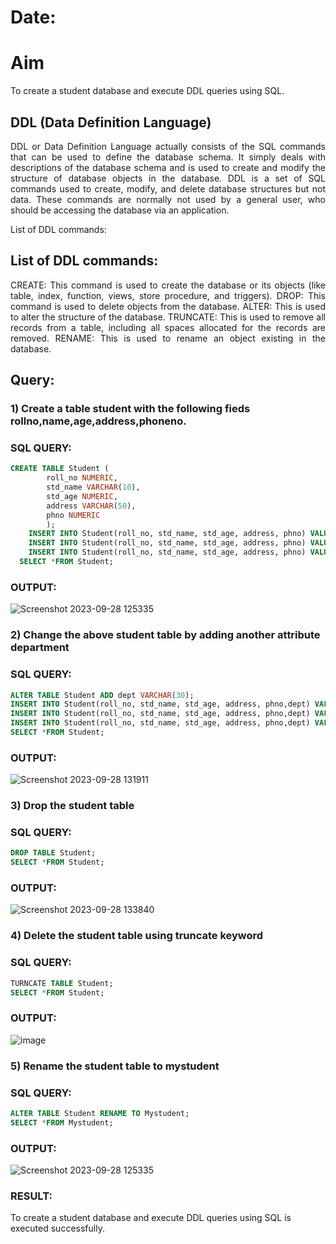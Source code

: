 # Date:
# Aim
To create a student database and execute DDL queries using SQL.


## DDL (Data Definition Language)
<div align="justify">
DDL or Data Definition Language actually consists of the SQL commands that can be used to define the database schema. It simply deals with descriptions of the database schema and is used to create and modify the structure of database objects in the database. DDL is a set of SQL commands used to create, modify, and delete database structures but not data. These commands are normally not used by a general user, who should be accessing the database via an application.

List of DDL commands: 
</div>

## List of DDL commands: 

<div align="justify">
CREATE: This command is used to create the database or its objects (like table, index, function, views, store procedure, and triggers).
DROP: This command is used to delete objects from the database.
ALTER: This is used to alter the structure of the database.
TRUNCATE: This is used to remove all records from a table, including all spaces allocated for the records are removed.
RENAME: This is used to rename an object existing in the database.

</div>

## Query:
### 1) Create a table student with the following fieds rollno,name,age,address,phoneno.
### SQL QUERY: 
```sql
CREATE TABLE Student (
		roll_no NUMERIC,
        std_name VARCHAR(10),
        std_age NUMERIC,
        address VARCHAR(50),
        phno NUMERIC
        );
	INSERT INTO Student(roll_no, std_name, std_age, address, phno) VALUES (121,'Prakash',19,'Leo nagar,Tambaram,Chennai',987654321);
	INSERT INTO Student(roll_no, std_name, std_age, address, phno) VALUES (122,'Aakash',19,'SVM,Perambur,Chennai',9677202658);
	INSERT INTO Student(roll_no, std_name, std_age, address, phno) VALUES (123,'Vikash',18,'Raja nagar,Hosur,Krishnagiri',987654321);
  SELECT *FROM Student;
```

### OUTPUT:
![Screenshot 2023-09-28 125335](https://github.com/Sabariakash22009103/G2_DBMS/assets/119390227/f4bab3f8-b730-4c74-8bb0-c0fce2876e28)

### 2) Change the above student table by adding another attribute department
### SQL QUERY: 
```sql
ALTER TABLE Student ADD dept VARCHAR(30);
INSERT INTO Student(roll_no, std_name, std_age, address, phno,dept) VALUES (121,'Prakash',19,'Leo nagar,Tambaram,Chennai',987654321,'CSE');
INSERT INTO Student(roll_no, std_name, std_age, address, phno,dept) VALUES (122,'Aakash',19,'SVM,Perambur,Chennai',9677202658,'AI&DS');
INSERT INTO Student(roll_no, std_name, std_age, address, phno,dept) VALUES (123,'Vikash',18,'Raja nagar,Hosur,Krishnagiri',987654321,'ECE');
SELECT *FROM Student;
```
### OUTPUT:
![Screenshot 2023-09-28 131911](https://github.com/Sabariakash22009103/G2_DBMS/assets/119390227/d0a47ae4-6b9e-4e9d-947d-7fbd8d07f06b)

### 3) Drop the student table
### SQL QUERY: 
```sql
DROP TABLE Student;
SELECT *FROM Student;
```
### OUTPUT:
![Screenshot 2023-09-28 133840](https://github.com/Sabariakash22009103/G2_DBMS/assets/119390227/2f9fb89a-4085-4e3d-b28b-3b665ef4e087)

### 4) Delete the student table using truncate keyword
### SQL QUERY:
```sql
TURNCATE TABLE Student;
SELECT *FROM Student;
```
### OUTPUT:
![image](https://github.com/Sabariakash22009103/G2_DBMS/assets/119390227/c21ba4e1-3c1d-4cc0-898e-ddf2deb80b0e)

### 5) Rename the student table to mystudent

### SQL QUERY: 
```sql
ALTER TABLE Student RENAME TO Mystudent;
SELECT *FROM Mystudent;
```
### OUTPUT:
![Screenshot 2023-09-28 125335](https://github.com/Sabariakash22009103/G2_DBMS/assets/119390227/f4bab3f8-b730-4c74-8bb0-c0fce2876e28)
### RESULT:
To create a student database and execute DDL queries using SQL is executed successfully.
